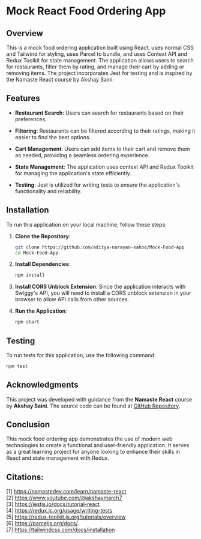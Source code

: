 # Mock React Food Ordering App

## Overview

This is a mock food ordering application built using React, uses normal CSS and Tailwind for styling, uses Parcel to bundle, and uses Context API and Redux Toolkit for state management. The application allows users to search for restaurants, filter them by rating, and manage their cart by adding or removing items. The project incorporates Jest for testing and is inspired by the Namaste React course by Akshay Saini.

## Features

- **Restaurant Search**: Users can search for restaurants based on their preferences.
- **Filtering**: Restaurants can be filtered according to their ratings, making it easier to find the best options.
- **Cart Management**: Users can add items to their cart and remove them as needed, providing a seamless ordering experience.
- **State Management**: The application uses context API and Redux Toolkit for managing the application's state efficiently.

- **Testing**: Jest is utilized for writing tests to ensure the application's functionality and reliability.

## Installation

To run this application on your local machine, follow these steps:

1. **Clone the Repository**:

   ```bash
   git clone https://github.com/aditya-narayan-sahoo/Mock-Food-App
   cd Mock-Food-App
   ```

2. **Install Dependencies**:

   ```bash
   npm install
   ```

3. **Install CORS Unblock Extension**:
   Since the application interacts with Swiggy's API, you will need to install a CORS unblock extension in your browser to allow API calls from other sources.

4. **Run the Application**:
   ```bash
   npm start
   ```

## Testing

To run tests for this application, use the following command:

```bash
npm test
```

## Acknowledgments

This project was developed with guidance from the **Namaste React** course by **Akshay Saini**.
The source code can be found at [GitHub Repository](https://github.com/aditya-narayan-sahoo/my-namaste-react).

## Conclusion

This mock food ordering app demonstrates the use of modern web technologies to create a functional and user-friendly application. It serves as a great learning project for anyone looking to enhance their skills in React and state management with Redux.

## Citations:

[1] https://namastedev.com/learn/namaste-react  
[2] https://www.youtube.com/@akshaymarch7  
[3] https://jestjs.io/docs/tutorial-react  
[4] https://redux.js.org/usage/writing-tests  
[5] https://redux-toolkit.js.org/tutorials/overview  
[6] https://parceljs.org/docs/  
[7] https://tailwindcss.com/docs/installation
